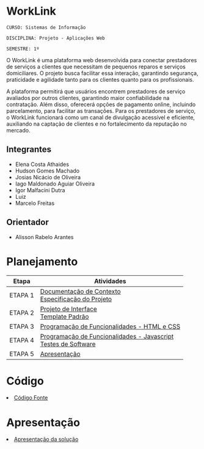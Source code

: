 # WorkLink

`CURSO: Sistemas de Informação`

`DISCIPLINA: Projeto - Aplicações Web`

`SEMESTRE: 1º`

O WorkLink é uma plataforma web desenvolvida para conectar prestadores de serviços a clientes que necessitam de pequenos reparos e serviços domiciliares. O projeto busca facilitar essa interação, garantindo segurança, praticidade e agilidade tanto para os clientes quanto para os profissionais.

A plataforma permitirá que usuários encontrem prestadores de serviço avaliados por outros clientes, garantindo maior confiabilidade na contratação. Além disso, oferecerá opções de pagamento online, incluindo parcelamento, para facilitar as transações. Para os prestadores de serviço, o WorkLink funcionará como um canal de divulgação acessível e eficiente, auxiliando na captação de clientes e no fortalecimento da reputação no mercado.

## Integrantes

* Elena Costa Athaides
* Hudson Gomes Machado
* Josias Nicácio de Oliveira
* Iago Maldonado Aguiar Oliveira
* Igor Malfacini Dutra
* Luiz
* Marcelo Freitas


## Orientador

* Alisson Rabelo Arantes

# Planejamento

| Etapa         | Atividades |
|  :----:   | ----------- |
| ETAPA 1         |[Documentação de Contexto](docs/context.md) <br> [Especificação do Projeto](docs/especification.md) |
| ETAPA 2         |[Projeto de Interface](docs/interface.md) <br> [Template Padrão](docs/template.md) |
| ETAPA 3         |[Programação de Funcionalidades - HTML e CSS](docs/development.md) |
| ETAPA 4        |[Programação de Funcionalidades - Javascript](docs/development.md) <br> [Testes de Software ](docs/tests.md) |
| ETAPA 5         | [Apresentação](presentation/README.md) |

# Código

<li><a href="src/README.md"> Código Fonte</a></li>

# Apresentação

<li><a href="presentation/README.md"> Apresentação da solução</a></li>
